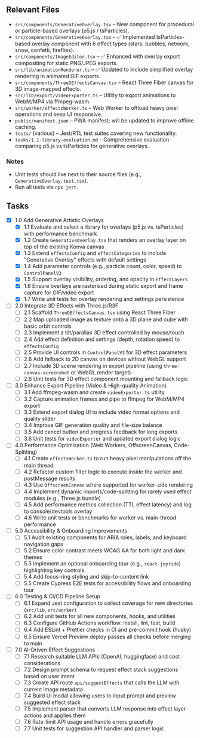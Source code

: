 ## Relevant Files

- `src/components/GenerativeOverlay.tsx` – New component for procedural or particle-based overlays (p5.js / tsParticles).
- `src/components/GenerativeOverlay.tsx` – ✅ Implemented tsParticles-based overlay component with 6 effect types (stars, bubbles, network, snow, confetti, fireflies).
- `src/components/ImageEditor.tsx` – ✅ Enhanced with overlay export compositing for static PNG/JPEG exports.
- `src/lib/animationRenderer.ts` – ✅ Updated to include simplified overlay rendering in animated GIF exports.
- `src/components/ThreeDEffectsCanvas.tsx` – React Three Fiber canvas for 3D image-mapped effects.
- `src/lib/export/videoExporter.ts` – Utility to export animations to WebM/MP4 via ffmpeg-wasm.
- `src/worker/effectsWorker.ts` – Web Worker to offload heavy pixel operations and keep UI responsive.
- `public/manifest.json` – PWA manifest; will be updated to improve offline caching.
- `tests/` (various) – Jest/RTL test suites covering new functionality.
- `tasks/1.1-library-evaluation.md` – Comprehensive evaluation comparing p5.js vs tsParticles for generative overlays.

### Notes

- Unit tests should live next to their source files (e.g., `GenerativeOverlay.test.tsx`).
- Run all tests via `npx jest`.

## Tasks

- [x] 1.0 Add Generative Artistic Overlays
  - [x] 1.1 Evaluate and select a library for overlays (p5.js vs. tsParticles) with performance benchmark
  - [x] 1.2 Create `GenerativeOverlay.tsx` that renders an overlay layer on top of the existing Konva canvas
  - [x] 1.3 Extend `effectsConfig` and `effectCategories` to include "Generative Overlay" effects with default settings
  - [x] 1.4 Add parameter controls (e.g., particle count, color, speed) to `ControlPanelV3`
  - [x] 1.5 Support overlay visibility, ordering, and opacity in `EffectLayers`
  - [x] 1.6 Ensure overlays are rasterised during static export and frame capture for GIF/video export
  - [x] 1.7 Write unit tests for overlay rendering and settings persistence

- [ ] 2.0 Integrate 3D Effects with Three.js/R3F
  - [ ] 2.1 Scaffold `ThreeDEffectsCanvas.tsx` using React Three Fiber
  - [ ] 2.2 Map uploaded image as texture onto a 3D plane and cube with basic orbit controls
  - [ ] 2.3 Implement a tilt/parallax 3D effect controlled by mouse/touch
  - [ ] 2.4 Add effect definition and settings (depth, rotation speed) to `effectsConfig`
  - [ ] 2.5 Provide UI controls in `ControlPanelV3` for 3D effect parameters
  - [ ] 2.6 Add fallback to 2D canvas on devices without WebGL support
  - [ ] 2.7 Include 3D scene rendering in export pipeline (using `three-canvas-screenshot` or WebGL render target)
  - [ ] 2.8 Unit tests for 3D effect component mounting and fallback logic

- [ ] 3.0 Enhance Export Pipeline (Video & High-quality Animation)
  - [ ] 3.1 Add ffmpeg-wasm and create `videoExporter.ts` utility
  - [ ] 3.2 Capture animation frames and pipe to ffmpeg for WebM/MP4 export
  - [ ] 3.3 Extend export dialog UI to include video format options and quality slider
  - [ ] 3.4 Improve GIF generation quality and file-size balance
  - [ ] 3.5 Add cancel button and progress feedback for long exports
  - [ ] 3.6 Unit tests for `videoExporter` and updated export dialog logic

- [ ] 4.0 Performance Optimisation (Web Workers, OffscreenCanvas, Code-Splitting)
  - [ ] 4.1 Create `effectsWorker.ts` to run heavy pixel manipulations off the main thread
  - [ ] 4.2 Refactor custom filter logic to execute inside the worker and postMessage results
  - [ ] 4.3 Use `OffscreenCanvas` where supported for worker-side rendering
  - [ ] 4.4 Implement dynamic imports/code-splitting for rarely used effect modules (e.g., Three.js bundle)
  - [ ] 4.5 Add performance metrics collection (TTI, effect latency) and log to console/devtools overlay
  - [ ] 4.6 Write unit tests or benchmarks for worker vs. main-thread performance

- [ ] 5.0 Accessibility & Onboarding Improvements
  - [ ] 5.1 Audit existing components for ARIA roles, labels, and keyboard navigation gaps
  - [ ] 5.2 Ensure color contrast meets WCAG AA for both light and dark themes
  - [ ] 5.3 Implement an optional onboarding tour (e.g., `react-joyride`) highlighting key controls
  - [ ] 5.4 Add focus-ring styling and skip-to-content link
  - [ ] 5.5 Create Cypress E2E tests for accessibility flows and onboarding tour

- [ ] 6.0 Testing & CI/CD Pipeline Setup
  - [ ] 6.1 Expand Jest configuration to collect coverage for new directories (`src/lib`, `src/worker`)
  - [ ] 6.2 Add unit tests for all new components, hooks, and utilities
  - [ ] 6.3 Configure GitHub Actions workflow: install, lint, test, build
  - [ ] 6.4 Add ESLint + Prettier checks in CI and pre-commit hook (husky)
  - [ ] 6.5 Ensure Vercel Preview deploy passes all checks before merging to main

- [ ] 7.0 AI-Driven Effect Suggestions
  - [ ] 7.1 Research suitable LLM APIs (OpenAI, huggingface) and cost considerations
  - [ ] 7.2 Design prompt schema to request effect stack suggestions based on user intent
  - [ ] 7.3 Create API route `api/suggestEffects` that calls the LLM with current image metadata
  - [ ] 7.4 Build UI modal allowing users to input prompt and preview suggested effect stack
  - [ ] 7.5 Implement parser that converts LLM response into effect layer actions and applies them
  - [ ] 7.6 Rate-limit API usage and handle errors gracefully
  - [ ] 7.7 Unit tests for suggestion API handler and parser logic 